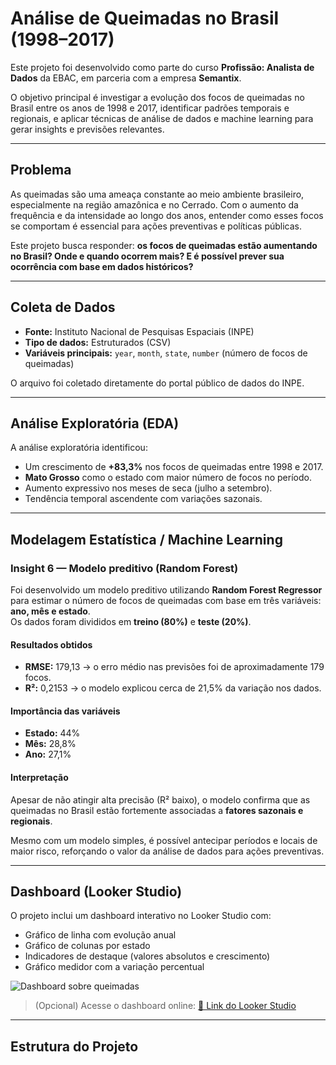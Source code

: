 # Análise de Queimadas no Brasil (1998–2017)

Este projeto foi desenvolvido como parte do curso **Profissão: Analista de Dados** da EBAC, em parceria com a empresa **Semantix**.

O objetivo principal é investigar a evolução dos focos de queimadas no Brasil entre os anos de 1998 e 2017, identificar padrões temporais e regionais, e aplicar técnicas de análise de dados e machine learning para gerar insights e previsões relevantes.

---

##  Problema

As queimadas são uma ameaça constante ao meio ambiente brasileiro, especialmente na região amazônica e no Cerrado. Com o aumento da frequência e da intensidade ao longo dos anos, entender como esses focos se comportam é essencial para ações preventivas e políticas públicas.

Este projeto busca responder: **os focos de queimadas estão aumentando no Brasil? Onde e quando ocorrem mais? E é possível prever sua ocorrência com base em dados históricos?**

---

##  Coleta de Dados

- **Fonte:** Instituto Nacional de Pesquisas Espaciais (INPE)
- **Tipo de dados:** Estruturados (CSV)
- **Variáveis principais:** `year`, `month`, `state`, `number` (número de focos de queimadas)

O arquivo foi coletado diretamente do portal público de dados do INPE.

---

##  Análise Exploratória (EDA)

A análise exploratória identificou:

- Um crescimento de **+83,3%** nos focos de queimadas entre 1998 e 2017.
- **Mato Grosso** como o estado com maior número de focos no período.
- Aumento expressivo nos meses de seca (julho a setembro).
- Tendência temporal ascendente com variações sazonais.

---

##  Modelagem Estatística / Machine Learning

### Insight 6 — Modelo preditivo (Random Forest)

Foi desenvolvido um modelo preditivo utilizando **Random Forest Regressor** para estimar o número de focos de queimadas com base em três variáveis: **ano, mês e estado**.  
Os dados foram divididos em **treino (80%)** e **teste (20%)**.

####  Resultados obtidos

- **RMSE:** 179,13 → o erro médio nas previsões foi de aproximadamente 179 focos.
- **R²:** 0,2153 → o modelo explicou cerca de 21,5% da variação nos dados.

####  Importância das variáveis

- **Estado:** 44%
- **Mês:** 28,8%
- **Ano:** 27,1%

####  Interpretação

Apesar de não atingir alta precisão (R² baixo), o modelo confirma que as queimadas no Brasil estão fortemente associadas a **fatores sazonais e regionais**.

Mesmo com um modelo simples, é possível antecipar períodos e locais de maior risco, reforçando o valor da análise de dados para ações preventivas.

---

##  Dashboard (Looker Studio)

O projeto inclui um dashboard interativo no Looker Studio com:

- Gráfico de linha com evolução anual
- Gráfico de colunas por estado
- Indicadores de destaque (valores absolutos e crescimento)
- Gráfico medidor com a variação percentual

![Dashboard sobre queimadas](dashboard_final.png)

> (Opcional) Acesse o dashboard online: [🔗 Link do Looker Studio]([https://lookerstudio.google.com/...](https://lookerstudio.google.com/reporting/ddab568d-2930-4e9b-81c5-8508a67c4436))

---

##  Estrutura do Projeto

